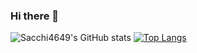 ### Hi there 👋

![Sacchi4649's GitHub stats](https://github-readme-stats.vercel.app/api?username=sacchi4649&show_icons=true&theme=tokyonight)
[![Top Langs](https://github-readme-stats.vercel.app/api/top-langs/?username=sacchi4649)](https://github.com/sacchi4649/github-readme-stats)
<!--
**Sacchi4649/sacchi4649** is a ✨ _special_ ✨ repository because its `README.md` (this file) appears on your GitHub profile.

Here are some ideas to get you started:

- 🔭 I’m currently working on ...
- 🌱 I’m currently learning ...
- 👯 I’m looking to collaborate on ...
- 🤔 I’m looking for help with ...
- 💬 Ask me about ...
- 📫 How to reach me: ...
- 😄 Pronouns: ...
- ⚡ Fun fact: ...
-->
